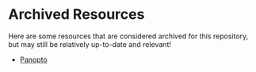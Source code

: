 # Archived Resources

Here are some resources that are considered archived for this repository, but may still be relatively up-to-date and relevant!
* [Panopto](panopto/panopto-home)
